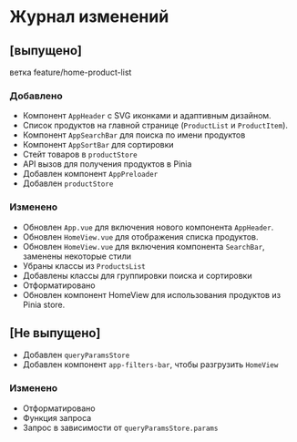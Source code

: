 # Журнал изменений

## [выпущено]

ветка feature/home-product-list

### Добавлено
- Компонент `AppHeader` с SVG иконками и адаптивным дизайном.
- Список продуктов на главной странице (`ProductList` и `ProductItem`).
- Компонент `AppSearchBar` для поиска по имени продуктов
- Компонент `AppSortBar` для сортировки
- Стейт товаров в `productStore`
- API вызов для получения продуктов в Pinia
- Добавлен компонент `AppPreloader`
- Добавлен `productStore`

### Изменено
- Обновлен `App.vue` для включения нового компонента `AppHeader`.
- Обновлен `HomeView.vue` для отображения списка продуктов.
- Обновлен `HomeView.vue` для включения компонента `SearchBar`, заменены некоторые стили
- Убраны классы из `ProductsList`
- Добавлены классы для группировки поиска и сортировки
- Отформатировано
- Обновлен компонент HomeView для использования продуктов из Pinia store.



## [Не выпущено]
- Добавлен `queryParamsStore`
- Добавлен компонент `app-filters-bar`, чтобы разгрузить `HomeView`
### Изменено
- Отформатировано
- Функция запроса
- Запрос в зависимости от `queryParamsStore.params`
